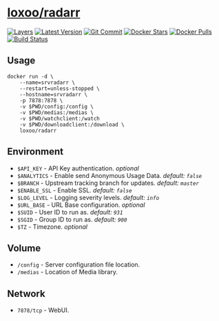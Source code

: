 [hub]: https://hub.docker.com/r/loxoo/radarr
[mbdg]: https://microbadger.com/images/loxoo/radarr
[git]: https://github.com/triptixx/radarr
[actions]: https://github.com/triptixx/radarr/actions

# [loxoo/radarr][hub]
[![Layers](https://images.microbadger.com/badges/image/loxoo/radarr.svg)][mbdg]
[![Latest Version](https://images.microbadger.com/badges/version/loxoo/radarr.svg)][hub]
[![Git Commit](https://images.microbadger.com/badges/commit/loxoo/radarr.svg)][git]
[![Docker Stars](https://img.shields.io/docker/stars/loxoo/radarr.svg)][hub]
[![Docker Pulls](https://img.shields.io/docker/pulls/loxoo/radarr.svg)][hub]
[![Build Status](https://github.com/triptixx/radarr/workflows/docker%20build/badge.svg)][actions]

## Usage

```shell
docker run -d \
    --name=srvradarr \
    --restart=unless-stopped \
    --hostname=srvradarr \
    -p 7878:7878 \
    -v $PWD/config:/config \
    -v $PWD/medias:/medias \
    -v $PWD/watchclient:/watch
    -v $PWD/downloadclient:/download \
    loxoo/radarr
```

## Environment

- `$API_KEY`      - API Key authentication. _optional_
- `$ANALYTICS`    - Enable send Anonymous Usage Data. _default: `false`_
- `$BRANCH`       - Upstream tracking branch for updates. _default: `master`_
- `$ENABLE_SSL`   - Enable SSL. _default: `false`_
- `$LOG_LEVEL`    - Logging severity levels. _default: `info`_
- `$URL_BASE`     - URL Base configuration. _optional_
- `$SUID`         - User ID to run as. _default: `931`_
- `$SGID`         - Group ID to run as. _default: `900`_
- `$TZ`           - Timezone. _optional_

## Volume

- `/config`       - Server configuration file location.
- `/medias`       - Location of Media library.

## Network

- `7878/tcp`      - WebUI.
